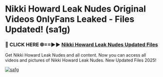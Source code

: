 # Nikki Howard Leak Nudes Original Videos 0nlyFans Leaked - Files Updated! (sa1g)

<h3>🔴 CLICK HERE 🌐==►► <a href="https://tinyurl.com/ehrbuxhb" rel="nofollow">Nikki Howard Leak Nudes Updated Files</a></h3>

Get Nikki Howard Leak Nudes and all content. Now you can access all videos and pictures of Nikki Howard Leak Nudes. New Updated Files 2025!

[![sa1g](https://i.imgur.com/lVYEuWS.gif)](https://tinyurl.com/ehrbuxhb)
